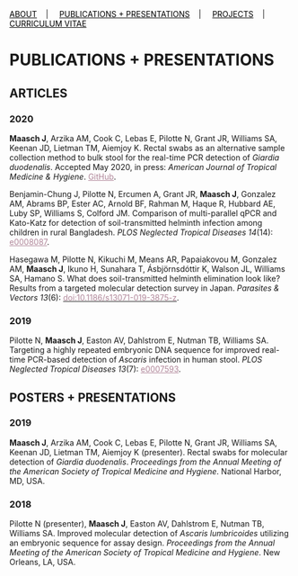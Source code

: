 <div class="topnav">
  <a href="about.html" style="color: rgb(0,0,0)"><font color="000000">ABOUT</font></a>&nbsp;&nbsp;&nbsp;&nbsp;|&nbsp;&nbsp;&nbsp;&nbsp;
  <a href="pubs.html" style="color: rgb(0,0,0)"><font color="000000">PUBLICATIONS + PRESENTATIONS</font></a>&nbsp;&nbsp;&nbsp;&nbsp;|&nbsp;&nbsp;&nbsp;&nbsp;
  <a href="projects.html" style="color: rgb(0,0,0)"><font color="000000">PROJECTS</font></a>&nbsp;&nbsp;&nbsp;&nbsp;|&nbsp;&nbsp;&nbsp;&nbsp;
    <a href="cv_01_2020.pdf" style="color: rgb(0,0,0)" target="_blank"><font color="000000">CURRICULUM VITAE</font></a> 
</div>

# PUBLICATIONS + PRESENTATIONS

## ARTICLES

### 2020

**Maasch J**, Arzika AM, Cook C, Lebas E, Pilotte N, Grant JR, Williams SA, Keenan JD, Lietman TM, Aiemjoy K. Rectal swabs as an alternative sample collection method to bulk stool for the real-time PCR detection of *Giardia duodenalis*. Accepted May 2020, in press: *American Journal of Tropical Medicine & Hygiene*. <a href="https://github.com/jmaasch/giardia-swab-detection" style="color: rgb(176, 134, 153)" target="_blank"><font color="b08699">GitHub</font></a>.

Benjamin-Chung J, Pilotte N, Ercumen A, Grant JR, **Maasch J**, Gonzalez AM, Abrams BP, Ester AC, Arnold BF, Rahman M, Haque R, Hubbard AE, Luby SP, Williams S, Colford JM. Comparison of multi-parallel qPCR and Kato-Katz for detection of soil-transmitted helminth infection among children in rural Bangladesh. *PLOS Neglected Tropical Diseases 14*(14): <a href="https://doi.org/10.1371/journal.pntd.0008087" style="color: rgb(176, 134, 153)" target="_blank"><font color="b08699">e0008087</font></a>.

Hasegawa M, Pilotte N, Kikuchi M, Means AR, Papaiakovou M, Gonzalez AM, **Maasch J**, Ikuno H, Sunahara T, Ásbjörnsdóttir K, Walson JL, Williams SA, Hamano S. What does soil-transmitted helminth elimination look like? Results from a targeted molecular detection survey in Japan. *Parasites & Vectors 13*(6): <a href="https://doi.org/10.1186/s13071-019-3875-z" style="rgb(176, 134, 153)" target="_blank"><font color="b08699">doi:10.1186/s13071-019-3875-z</font></a>.

### 2019

Pilotte N, **Maasch J**, Easton AV, Dahlstrom E, Nutman TB, Williams SA. Targeting a highly repeated embryonic DNA sequence for improved real-time PCR-based detection of *Ascaris* infection in human stool. *PLOS Neglected Tropical Diseases 13*(7): 
<a href="https://doi.org/10.1371/journal.pntd.0007593" style="color: rgb(176, 134, 153)" target="_blank"><font color="b08699">e0007593</font></a>.

## POSTERS + PRESENTATIONS

### 2019

**Maasch J**, Arzika AM, Cook C, Lebas E, Pilotte N, Grant JR, Williams SA, Keenan JD, Lietman TM, Aiemjoy K (presenter). Rectal swabs for molecular detection of *Giardia duodenalis*. *Proceedings from the Annual Meeting of the American Society of Tropical Medicine and Hygiene*. National Harbor, MD, USA.

### 2018

Pilotte N (presenter), **Maasch J**, Easton AV, Dahlstrom E, Nutman TB, Williams SA. Improved molecular detection of *Ascaris lumbricoides* utilizing an embryonic sequence for assay design. *Proceedings from the Annual Meeting of the American Society of Tropical Medicine and Hygiene*. New Orleans, LA, USA.

